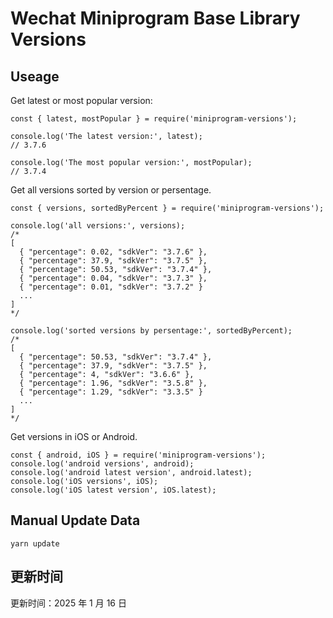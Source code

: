
# Wechat Miniprogram Base Library Versions

## Useage

Get latest or most popular version:

```;
const { latest, mostPopular } = require('miniprogram-versions');

console.log('The latest version:', latest);
// 3.7.6

console.log('The most popular version:', mostPopular);
// 3.7.4

```

Get all versions sorted by version or persentage.

```
const { versions, sortedByPercent } = require('miniprogram-versions');

console.log('all versions:', versions);
/*
[
  { "percentage": 0.02, "sdkVer": "3.7.6" },
  { "percentage": 37.9, "sdkVer": "3.7.5" },
  { "percentage": 50.53, "sdkVer": "3.7.4" },
  { "percentage": 0.04, "sdkVer": "3.7.3" },
  { "percentage": 0.01, "sdkVer": "3.7.2" }
  ...
]
*/

console.log('sorted versions by persentage:', sortedByPercent);
/*
[
  { "percentage": 50.53, "sdkVer": "3.7.4" },
  { "percentage": 37.9, "sdkVer": "3.7.5" },
  { "percentage": 4, "sdkVer": "3.6.6" },
  { "percentage": 1.96, "sdkVer": "3.5.8" },
  { "percentage": 1.29, "sdkVer": "3.3.5" }
  ...
]
*/
```

Get versions in iOS or Android.

```
const { android, iOS } = require('miniprogram-versions');
console.log('android versions', android);
console.log('android latest version', android.latest);
console.log('iOS versions', iOS);
console.log('iOS latest version', iOS.latest);
```

## Manual Update Data

```
yarn update
```

## 更新时间

更新时间：2025 年 1 月 16 日
